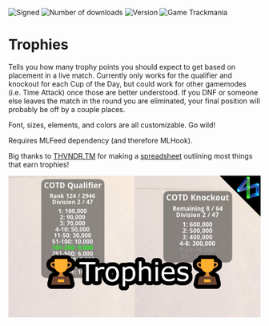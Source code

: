 ![Signed](https://img.shields.io/badge/Signed-Yes-00AA00)
![Number of downloads](https://img.shields.io/badge/dynamic/json?query=downloads&url=https%3A%2F%2Fopenplanet.dev%2Fapi%2Fplugin%2F511&label=Downloads&color=purple)
![Version](https://img.shields.io/badge/dynamic/json?query=version&url=https%3A%2F%2Fopenplanet.dev%2Fapi%2Fplugin%2F511&label=Version&color=red)
![Game Trackmania](https://img.shields.io/badge/Game-Trackmania-blue)

# Trophies

Tells you how many trophy points you should expect to get based on placement in a live match. Currently only works for the qualifier and knockout for each Cup of the Day, but could work for other gamemodes (i.e. Time Attack) once those are better understood. If you DNF or someone else leaves the match in the round you are eliminated, your final position will probably be off by a couple places.

Font, sizes, elements, and colors are all customizable. Go wild!

Requires MLFeed dependency (and therefore MLHook).

Big thanks to [THVNDR.TM](https://trackmania.io/#/player/2d05f1e4-064c-4b9f-99e8-fb28e6b658e8) for making a [spreadsheet](https://docs.google.com/spreadsheets/d/1LVioXnVeLPqwEi09SagfvXV5wZlyLS_nlimYYY4cvQM/htmlview#) outlining most things that earn trophies!

<!-- ![Signed](https://img.shields.io/badge/Signed-School_Mode-CC1199) -->
<!-- ![Game Maniaplanet](https://img.shields.io/badge/Game-Maniaplanet_4-blue) -->
<!-- ![Game Turbo](https://img.shields.io/badge/Game-Turbo-blue) -->

![image](images/trophies.png)